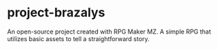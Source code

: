 # project-brazalys
An open-source project created with RPG Maker MZ. A simple RPG that utilizes basic assets to tell a straightforward story.
